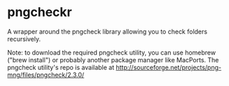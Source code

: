 pngcheckr
=========

A wrapper around the pngcheck library allowing you to check folders recursively.

Note: to download the required pngcheck utility, you can use homebrew ("brew install") or probably another package manager like MacPorts. The pngcheck utility's repo is available at http://sourceforge.net/projects/png-mng/files/pngcheck/2.3.0/
